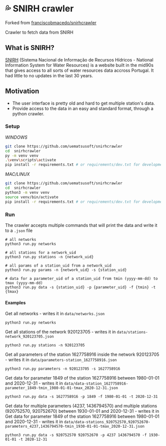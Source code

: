 # :sweat_drops: SNIRH crawler

Forked from [franciscobmacedo/snirhcrawler](https://github.com/franciscobmacedo/snirhcrawler)

Crawler to fetch data from SNIRH


## What is SNIRH?

[SNIRH](https://snirh.apambiente.pt/) (Sistema Nacional de Informação de Recursos Hídricos - National Information System for Water Resources) is a website built in the mid90s that gives access to all sorts of water resources data accross Portugal. It had little to no updates in the last 30 years.

## Motivation

- The user interface is pretty old and hard to get multiple station's data.
- Provide access to the data in an easy and standard format, through a python crawler.

### Setup

_WINDOWS_

```bash
git clone https://github.com/uematsusoft/snirhcrawler
cd  snirhcrawler
py -m venv venv
.\venv\scripts\activate
pip install -r requirements.txt # or requirements/dev.txt for development
```

_MAC/LINUX_

```bash
git clone https://github.com/uematsusoft/snirhcrawler
cd  snirhcrawler
python3 -m venv venv
source venv/bin/activate
pip install -r requirements.txt # or requirements/dev.txt for development
```

### Run

The crawler accepts multiple commands that will print the data and write it to a `.json` file

```
# all networks
python3 run.py networks

# all stations for a network_uid
python3 run.py stations -n {network_uid}

# all params of a station_uid from a network_uid
python3 run.py params -n {network_uid} -s {station_uid}

# data for a parameter_uid of a station_uid from tmin (yyyy-mm-dd) to tmax (yyyy-mm-dd)
python3 run.py data -s {station_uid} -p {parameter_uid} -f {tmin} -t {tmax}
```

#### Examples

Get all networks - writes it in `data/networks.json`

```
python3 run.py networks
```

Get all stations of the network 920123705 - writes it in `data/stations-network_920123705.json`

```
python3 run.py stations -n 920123705
```

Get all parameters of the station 1627758916 inside the network 920123705 - writes it in `data/parameters-station_1627758916.json`

```
python3 run.py parameters -n 920123705 -s 1627758916
```

Get data for parameter 1849 of the station 1627758916 between 1980-01-01 and 2020-12-31 - writes it in `data/data-station_1627758916-parameter_1849-tmin_1980-01-01-tmax_2020-12-31.json`

```
python3 run.py data -s 1627758916 -p 1849 -f 1980-01-01 -t 2020-12-31
```

Get data for multiple parameters (4237, 1436794570) and multiple stations (920752570, 920752670) between 1930-01-01 and 2020-12-31 - writes it in
Get data for parameter 1849 of the station 1627758916 between 1980-01-01 and 2020-12-31 - writes it in `data/data-stations_920752570,920752670-parameters_4237,1436794570-tmin_1930-01-01-tmax_2020-12-31.json`

```
python3 run.py data -s 920752570 920752670 -p 4237 1436794570 -f 1930-01-01 -t 2020-12-31
```
